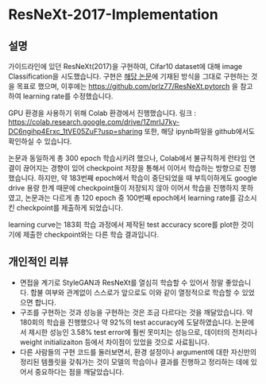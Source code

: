 # ResNeXt-2017-Implementation

## 설명
가이드라인에 있던 ResNeXt(2017)을 구현하여, Cifar10 dataset에 대해 image Classification을 시도했습니다.
구현은 [해당 논문](https://arxiv.org/abs/1611.05431v2?utm_campaign=Deep%20Learning%20for%20Computer%20Vision&utm_medium=email&utm_source=Revue%20newsletter)에 기재된 방식을 그대로 구현하는 것을 목표로 했으며, 이후에는 https://github.com/prlz77/ResNeXt.pytorch 을 참고하여 learning rate를 수정했습니다.

GPU 환경을 사용하기 위해 Colab 환경에서 진행했습니다.
링크 : https://colab.research.google.com/drive/1ZmrIJ7ky-DC6ngihp4Erxc_1tVE05ZuF?usp=sharing
또한, 해당 ipynb파일을 github에서도 확인하실 수 있습니다.

논문과 동일하게 총 300 epoch 학습시키려 했으나, Colab에서 불규칙하게 런타임 연결이 끊어지는 경향이 있어 checkpoint 저장을 통해서 이어서 학습하는 방향으로 진행했습니다.
하지만, 약 183번째 epoch에서 학습이 중단되었을 때 부득이하게도 google drive 용량 한계 때문에 checkpoint들이 저장되지 않아 이어서 학습을 진행하지 못하였고,
논문과는 다르게 총 120 epoch 중 100번째 epoch에서 learning rate를 감소시킨 checkpoint를 제출하게 되었습니다.

learning curve는 183회 학습 과정에서 제작된 test accuracy score를 plot한 것이기에 제출한 checkpoint와는 다른 학습 결과입니다.

## 개인적인 리뷰
- 면접을 계기로 StyleGAN과 ResNeXt를 열심히 학습할 수 있어서 정말 좋았습니다. 합불 여부와 관계없이 스스로가 앞으로도 이와 같이 열정적으로 학습할 수 있었으면 합니다.
- 구조를 구현하는 것과 성능을 구현하는 것은 조금 다르다는 것을 깨달았습니다. 약 180회의 학습을 진행했으나 약 92%의 test accuracy에 도달하였습니다. 논문에서 제시한 성능인 3.58% test error에 훨씬 못미치는 성능으로, 데이터의 전처리나 weight initializaiton 등에서 차이점이 있었을 것으로 사료됩니다.
- 다른 사람들의 구현 코드를 둘러보면서, 환경 설정이나 argument에 대한 자신만의 정리된 템플릿을 갖춰가는 것이 모델의 학습이나 결과를 진행하고 정리하는 데에 있어서 중요하다는 점을 깨달았습니다.
